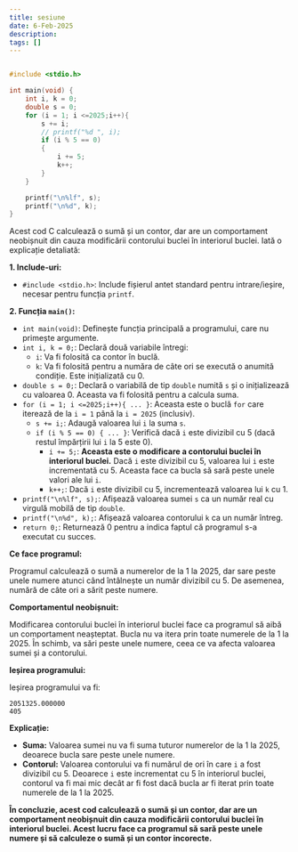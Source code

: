 ```yaml
---
title: sesiune
date: 6-Feb-2025
description: 
tags: []
---
```


```c

#include <stdio.h>

int main(void) {
    int i, k = 0;
    double s = 0;
    for (i = 1; i <=2025;i++){
        s += i;
        // printf("%d ", i);
        if (i % 5 == 0)
        {
            i += 5;
            k++;
        }
    }

    printf("\n%lf", s);
    printf("\n%d", k);
}

```

Acest cod C calculează o sumă și un contor, dar are un comportament neobișnuit din cauza modificării contorului buclei în interiorul buclei. Iată o explicație detaliată:

**1. Include-uri:**

*   `#include <stdio.h>`: Include fișierul antet standard pentru intrare/ieșire, necesar pentru funcția `printf`.

**2. Funcția `main()`:**

*   `int main(void)`: Definește funcția principală a programului, care nu primește argumente.
*   `int i, k = 0;`: Declară două variabile întregi:
    *   `i`: Va fi folosită ca contor în buclă.
    *   `k`: Va fi folosită pentru a număra de câte ori se execută o anumită condiție. Este inițializată cu 0.
*   `double s = 0;`: Declară o variabilă de tip `double` numită `s` și o inițializează cu valoarea 0. Aceasta va fi folosită pentru a calcula suma.
*   `for (i = 1; i <=2025;i++){ ... }`: Aceasta este o buclă `for` care iterează de la `i = 1` până la `i = 2025` (inclusiv).
    *   `s += i;`: Adaugă valoarea lui `i` la suma `s`.
    *   `if (i % 5 == 0) { ... }`: Verifică dacă `i` este divizibil cu 5 (dacă restul împărțirii lui `i` la 5 este 0).
        *   `i += 5;`: **Aceasta este o modificare a contorului buclei în interiorul buclei.** Dacă `i` este divizibil cu 5, valoarea lui `i` este incrementată cu 5. Aceasta face ca bucla să sară peste unele valori ale lui `i`.
        *   `k++;`: Dacă `i` este divizibil cu 5, incrementează valoarea lui `k` cu 1.
*   `printf("\n%lf", s);`: Afișează valoarea sumei `s` ca un număr real cu virgulă mobilă de tip `double`.
*   `printf("\n%d", k);`: Afișează valoarea contorului `k` ca un număr întreg.
*   `return 0;`: Returnează 0 pentru a indica faptul că programul s-a executat cu succes.

**Ce face programul:**

Programul calculează o sumă a numerelor de la 1 la 2025, dar sare peste unele numere atunci când întâlnește un număr divizibil cu 5. De asemenea, numără de câte ori a sărit peste numere.

**Comportamentul neobișnuit:**

Modificarea contorului buclei în interiorul buclei face ca programul să aibă un comportament neașteptat. Bucla nu va itera prin toate numerele de la 1 la 2025. În schimb, va sări peste unele numere, ceea ce va afecta valoarea sumei și a contorului.

**Ieșirea programului:**

Ieșirea programului va fi:

```
2051325.000000
405
```

**Explicație:**

*   **Suma:** Valoarea sumei nu va fi suma tuturor numerelor de la 1 la 2025, deoarece bucla sare peste unele numere.
*   **Contorul:** Valoarea contorului va fi numărul de ori în care `i` a fost divizibil cu 5. Deoarece `i` este incrementat cu 5 în interiorul buclei, contorul va fi mai mic decât ar fi fost dacă bucla ar fi iterat prin toate numerele de la 1 la 2025.

**În concluzie, acest cod calculează o sumă și un contor, dar are un comportament neobișnuit din cauza modificării contorului buclei în interiorul buclei. Acest lucru face ca programul să sară peste unele numere și să calculeze o sumă și un contor incorecte.**

